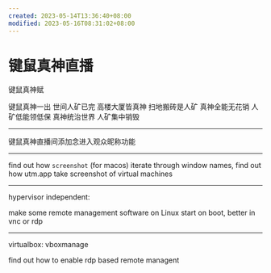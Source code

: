 ```yaml
---
created: 2023-05-14T13:36:40+08:00
modified: 2023-05-16T08:31:02+08:00
---
```


# 键鼠真神直播

键鼠真神赋

键鼠真神一出 世间人矿已完
高楼大厦皆真神 扫地搬砖是人矿
真神全能无花销 人矿低能领低保
真神统治世界 人矿集中销毁

----

键鼠真神直播间添加念进入观众昵称功能

----

find out how `screenshot` (for macos) iterate through window names, find out how utm.app take screenshot of virtual machines

----

hypervisor independent:

make some remote management software on Linux start on boot, better in vnc or rdp

----

virtualbox: vboxmanage

find out how to enable rdp based remote managent
